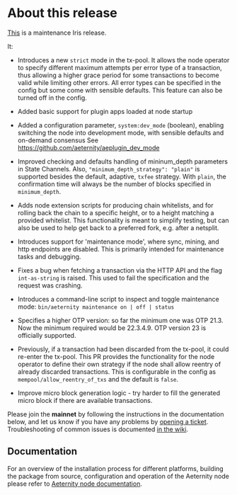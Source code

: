 # About this release

[This](https://github.com/aeternity/aeternity/releases/tag/v6.3.0) is a maintenance Iris release.

It:

* Introduces a new `strict` mode in the tx-pool. It allows the node operator
  to specify different maximum attempts per error type of a transaction, thus
  allowing a higher grace period for some transactions to become valid while
  limiting other errors. All error types can be specified in the config but
  some come with sensible defaults. This feature can also be turned off in the
  config.

* Added basic support for plugin apps loaded at node startup
  
* Added a configuration parameter, `system:dev_mode` (boolean), enabling switching
  the node into development mode, with sensible defaults and on-demand consensus
  See https://github.com/aeternity/aeplugin_dev_mode

* Improved checking and defaults handling of mininum_depth parameters in State Channels.
  Also, `"minimum_depth_strategy": "plain"` is supported besides the default, adaptive,
  `txfee` strategy. With `plain`, the confirmation time will always be the number of blocks
  specified in `minimum_depth`.

* Adds node extension scripts for producing chain whitelists, and for rolling back the
  chain to a specific height, or to a height matching a provided whitelist. This functionality
  is meant to simplify testing, but can also be used to help get back to a preferred fork, e.g.
  after a netsplit.

* Introduces support for 'maintenance mode', where sync, mining, and http endpoints
  are disabled. This is primarily intended for maintenance tasks and debugging.

* Fixes a bug when fetching a transaction via the HTTP API and the flag
  `int-as-string` is raised. This used to fail the specification and the
  request was crashing.

* Introduces a command-line script to inspect and toggle maintenance mode:
  `bin/aeternity maintenance on | off | status`

* Specifies a higher OTP version: so far the minimum one was OTP 21.3. Now the
  minimum required would be 22.3.4.9. OTP version 23 is officially supported.

* Previously, if a transaction had been discarded from the tx-pool, it could re-enter the tx-pool. This
  PR provides the functionality for the node operator to define their own
  strategy if the node shall allow reentry of already discarded transactions.
  This is configurable in the config as `mempool/allow_reentry_of_txs` and the
  default is `false`.

* Improve micro block generation logic - try harder to fill the generated micro block if there are available transactions.


Please join the **mainnet** by following the instructions in the documentation below,
and let us know if you have any problems by [opening a ticket](https://github.com/aeternity/aeternity/issues).
Troubleshooting of common issues is documented [in the wiki](https://github.com/aeternity/aeternity/wiki/Troubleshooting).

## Documentation

For an overview of the installation process for different platforms,
building the package from source, configuration and operation of the Aeternity
node please refer to [Aeternity node documentation](https://docs.aeternity.io/).
 

